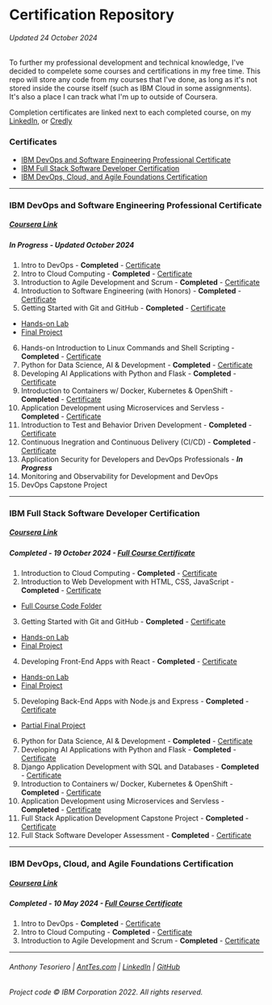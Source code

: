 # Certification Repository
###### Updated 24 October 2024
To further my professional development and technical knowledge, I've decided to compelete some courses and certifications in my free time. This repo will store any code from my courses that I've done, as long as it's not stored inside the course itself (such as IBM Cloud in some assignments). It's also a place I can track what I'm up to outside of Coursera.

Completion certificates are linked next to each completed course, on my [LinkedIn](https://www.linkedin.com/in/anttesoriero/details/certifications/), or [Credly](https://credly.com/users/anttesoriero)

### Certificates
- [IBM DevOps and Software Engineering Professional Certificate](#ibm-devops-and-software-engineering-professional-certificate)
- [IBM Full Stack Software Developer Certification](#ibm-full-stack-software-developer-certification)
- [IBM DevOps, Cloud, and Agile Foundations Certification](#ibm-devops-cloud-and-agile-foundations-certification)

---

### IBM DevOps and Software Engineering Professional Certificate
##### [Coursera Link](https://www.coursera.org/programs/online-learning-for-apple/professional-certificates/devops-and-software-engineering?authProvider=apple)
##### ***In Progress*** - Updated October 2024
1. Intro to DevOps - **Completed** - [Certificate](https://coursera.org/share/80a4d1d7a4f8f978186adb10c30dd3f3)
2. Intro to Cloud Computing - **Completed** - [Certificate](https://coursera.org/share/f2f6ba9eec6fcc590e38dcaae5b8b894)
3. Introduction to Agile Development and Scrum - **Completed** - [Certificate](https://coursera.org/share/3b4b23e6e94654c4455bcfbe6e4f20c2)
4. Introduction to Software Engineering (with Honors) - **Completed** - [Certificate](https://coursera.org/share/ddcfc09b71d6401b3ebdca1d7e12fab0)
5. Getting Started with Git and GitHub - **Completed** - [Certificate](https://coursera.org/share/66caf0e2d749c1d452fd7dbf45b97663)
  - [Hands-on Lab](https://github.com/anttesoriero/jbbmo-Introduction-to-Git-and-GitHub)
  - [Final Project](https://github.com/anttesoriero/ibm-github-final-project)
6. Hands-on Introduction to Linux Commands and Shell Scripting - **Completed** - [Certificate](https://coursera.org/share/df419f006148702cce76aaf4ea5e613f)
7. Python for Data Science, AI & Development - **Completed** - [Certificate](https://coursera.org/share/2ace7371e15d50b790424b47083b275d)
8. Developing AI Applications with Python and Flask - **Completed** - [Certificate](https://coursera.org/share/981f1462cfdc3e7c972446db35461e0a)
9. Introduction to Containers w/ Docker, Kubernetes & OpenShift - **Completed** - [Certificate](https://coursera.org/share/f75ebabe477e6c533160f4c47e6e813f)
10. Application Development using Microservices and Servless - **Completed** - [Certificate](https://coursera.org/share/2b3ecaefd2c5c57ede900295c0ad0974)
11. Introduction to Test and Behavior Driven Development - **Completed** - [Certificate](https://coursera.org/share/9971eda53e9e2cf246f2cc2fa756ce97)
12. Continuous Inegration and Continuous Delivery (CI/CD) - **Completed** - [Certificate](https://coursera.org/share/934a105c41acc9383582fbe62b6b9b27)
13. Application Security for Developers and DevOps Professionals - ***In Progress***
14. Monitoring and Observability for Development and DevOps
15. DevOps Capstone Project

---

### IBM Full Stack Software Developer Certification
##### [Coursera Link](https://www.coursera.org/programs/online-learning-for-apple/professional-certificates/ibm-full-stack-cloud-developer?authProvider=apple)
##### **Completed** - 19 October 2024 - [Full Course Certificate](https://coursera.org/share/42aa258dfcd811818eeecb1c47995760)
1. Introduction to Cloud Computing - **Completed** - [Certificate](https://coursera.org/share/f2f6ba9eec6fcc590e38dcaae5b8b894)
2. Introduction to Web Development with HTML, CSS, JavaScript - **Completed** - [Certificate](https://coursera.org/share/fdff4419b01b51483a7506ef38954f6f)
  - [Full Course Code Folder](/HTML-CSS-JS_Course)
3. Getting Started with Git and GitHub - **Completed** - [Certificate](https://coursera.org/share/66caf0e2d749c1d452fd7dbf45b97663)
  - [Hands-on Lab](https://github.com/anttesoriero/jbbmo-Introduction-to-Git-and-GitHub)
  - [Final Project](https://github.com/anttesoriero/ibm-github-final-project)
4. Developing Front-End Apps with React - **Completed** - [Certificate](https://coursera.org/share/8fc92c8d1cb894cab960ff344ac18488)
  - [Hands-on Lab](https://github.com/anttesoriero/uqwxd-react_labs)
  - [Final Project](https://github.com/anttesoriero/ejtos-react_budget_app)
5. Developing Back-End Apps with Node.js and Express - **Completed** - [Certificate](https://coursera.org/share/bc2e58ba585e30cb329970985222262d)
  - [Partial Final Project](https://github.com/anttesoriero/expressBookReviews)
6. Python for Data Science, AI & Development - **Completed** - [Certificate](https://coursera.org/share/2ace7371e15d50b790424b47083b275d)
7. Developing AI Applications with Python and Flask - **Completed** - [Certificate](https://coursera.org/share/981f1462cfdc3e7c972446db35461e0a)
8. Django Application Development with SQL and Databases - **Completed** - [Certificate](https://coursera.org/share/aa4c11cf8e817e36a2c008b5db253fa8)
9. Introduction to Containers w/ Docker, Kubernetes & OpenShift - **Completed** - [Certificate](https://coursera.org/share/f75ebabe477e6c533160f4c47e6e813f)
10. Application Development using Microservices and Servless - **Completed** - [Certificate](https://coursera.org/share/2b3ecaefd2c5c57ede900295c0ad0974)
11. Full Stack Application Development Capstone Project - **Completed** - [Certificate](https://coursera.org/share/e02b7642233cac98ef1ad1fc874bd9da)
12. Full Stack Software Developer Assessment - **Completed** - [Certificate](https://coursera.org/share/48393d11dea912c840d1e595b5664e44)

---

### IBM DevOps, Cloud, and Agile Foundations Certification
##### [Coursera Link](https://www.coursera.org/programs/online-learning-for-apple/specializations/devops-cloud-and-agile-foundations?authProvider=apple)
##### **Completed** - 10 May 2024 - [Full Course Certificate](https://coursera.org/share/2695c2a14953b33c56d2661551b1d2f1)
1. Intro to DevOps - **Completed** - [Certificate](https://coursera.org/share/80a4d1d7a4f8f978186adb10c30dd3f3)
2. Intro to Cloud Computing - **Completed** - [Certificate](https://coursera.org/share/f2f6ba9eec6fcc590e38dcaae5b8b894)
3. Introduction to Agile Development and Scrum - **Completed** - [Certificate](https://coursera.org/share/3b4b23e6e94654c4455bcfbe6e4f20c2)

---
###### Anthony Tesoriero | [AntTes.com](http://anttes.com) | [LinkedIn](https://linkedin.com/in/anttesoriero) | [GitHub](https://github.com/anttesoriero)
###### Project code © IBM Corporation 2022. All rights reserved.
